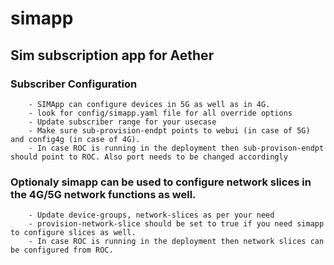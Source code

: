 <!--
Copyright 2021-present Open Networking Foundation
SPDX-License-Identifier: Apache-2.0
SPDX-License-Identifier: LicenseRef-ONF-Member-Only-1.0
-->

# simapp
## Sim subscription app for Aether
### Subscriber Configuration
        - SIMApp can configure devices in 5G as well as in 4G.
        - look for config/simapp.yaml file for all override options
        - Update subscriber range for your usecase
        - Make sure sub-provision-endpt points to webui (in case of 5G) and config4g (in case of 4G).
        - In case ROC is running in the deployment then sub-provison-endpt should point to ROC. Also port needs to be changed accordingly
### Optionaly simapp can be used to configure network slices in the 4G/5G network functions as well.
        - Update device-groups, network-slices as per your need
        - provision-network-slice should be set to true if you need simapp to configure slices as well.
        - In case ROC is running in the deployment then network slices can be configured from ROC.
